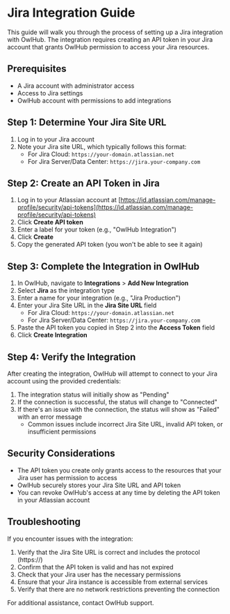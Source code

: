 # Jira Integration Guide

This guide will walk you through the process of setting up a Jira integration with OwlHub. The integration requires creating an API token in your Jira account that grants OwlHub permission to access your Jira resources.

## Prerequisites

- A Jira account with administrator access
- Access to Jira settings
- OwlHub account with permissions to add integrations

## Step 1: Determine Your Jira Site URL

1. Log in to your Jira account
2. Note your Jira site URL, which typically follows this format:
   - For Jira Cloud: `https://your-domain.atlassian.net`
   - For Jira Server/Data Center: `https://jira.your-company.com`

## Step 2: Create an API Token in Jira

1. Log in to your Atlassian account at [https://id.atlassian.com/manage-profile/security/api-tokens](https://id.atlassian.com/manage-profile/security/api-tokens)
2. Click **Create API token**
3. Enter a label for your token (e.g., "OwlHub Integration")
4. Click **Create**
5. Copy the generated API token (you won't be able to see it again)

## Step 3: Complete the Integration in OwlHub

1. In OwlHub, navigate to **Integrations** > **Add New Integration**
2. Select **Jira** as the integration type
3. Enter a name for your integration (e.g., "Jira Production")
4. Enter your Jira Site URL in the **Jira Site URL** field
   - For Jira Cloud: `https://your-domain.atlassian.net`
   - For Jira Server/Data Center: `https://jira.your-company.com`
5. Paste the API token you copied in Step 2 into the **Access Token** field
6. Click **Create Integration**

## Step 4: Verify the Integration

After creating the integration, OwlHub will attempt to connect to your Jira account using the provided credentials:

1. The integration status will initially show as "Pending"
2. If the connection is successful, the status will change to "Connected"
3. If there's an issue with the connection, the status will show as "Failed" with an error message
   - Common issues include incorrect Jira Site URL, invalid API token, or insufficient permissions

## Security Considerations

- The API token you create only grants access to the resources that your Jira user has permission to access
- OwlHub securely stores your Jira Site URL and API token
- You can revoke OwlHub's access at any time by deleting the API token in your Atlassian account

## Troubleshooting

If you encounter issues with the integration:

1. Verify that the Jira Site URL is correct and includes the protocol (https://)
2. Confirm that the API token is valid and has not expired
3. Check that your Jira user has the necessary permissions
4. Ensure that your Jira instance is accessible from external services
5. Verify that there are no network restrictions preventing the connection

For additional assistance, contact OwlHub support.